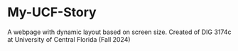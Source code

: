 # My-UCF-Story
A webpage with dynamic layout based on screen size. Created of DIG 3174c at University of Central Florida (Fall 2024)
